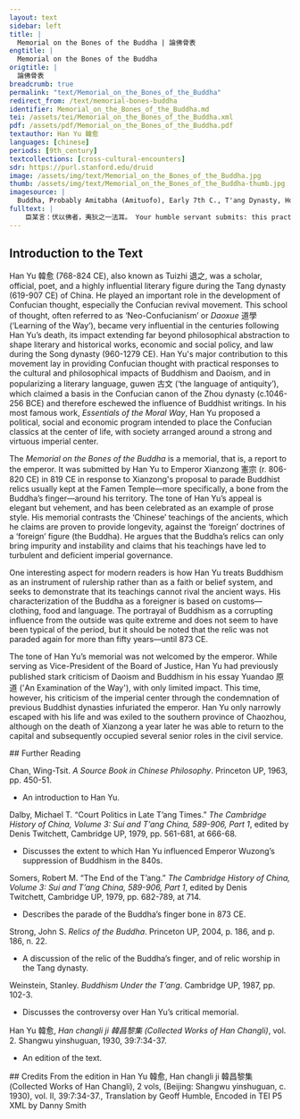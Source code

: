```yaml
---
layout: text
sidebar: left
title: |
  Memorial on the Bones of the Buddha | 論佛骨表
engtitle: |
  Memorial on the Bones of the Buddha
origtitle: |
  論佛骨表
breadcrumb: true
permalink: "text/Memorial_on_the_Bones_of_the_Buddha"
redirect_from: /text/memorial-bones-buddha
identifier: Memorial_on_the_Bones_of_the_Buddha.md
tei: /assets/tei/Memorial_on_the_Bones_of_the_Buddha.xml
pdf: /assets/pdf/Memorial_on_the_Bones_of_the_Buddha.pdf
textauthor: Han Yu 韓愈
languages: [chinese]
periods: [9th_century]
textcollections: [cross-cultural-encounters]
sdr: https://purl.stanford.edu/druid 
image: /assets/img/text/Memorial_on_the_Bones_of_the_Buddha.jpg
thumb: /assets/img/text/Memorial_on_the_Bones_of_the_Buddha-thumb.jpg
imagesource: |
  Buddha, Probably Amitabha (Amituofo), Early 7th C., T'ang Dynasty, Hollow dry lacquer with traces of gilt and polychrome pigment and gilding. Metropolitan Museum of Art, Rogers Fund, 1919,  19.186. [Public Domain]]
fulltext: |
    臣某言：伏以佛者，夷狄之一法耳。 Your humble servant submits: this practice of bowing to the Buddha is merely a philosophy of the Yi and the Di [i.e., people beyond the civilized realm]. 自後漢時流入中國，上古未嘗有也。 Flowing into China during the Later Han, it had not been present in ancient times. 昔者黃帝在位百年，年百一十歲；少昊在位八十年，年百歲；顓頊在位七十九年，年九十八歲；帝嚳在位七十年，年百五歲；帝堯在位九十八年，年百一十八歲；帝 舜及禹，年皆百歲。 Of the ancients, Huangdi 黃帝 was on the throne for a century, and lived to be 110;  此時天下太平，百姓安樂壽考，然而中國未有佛也。 At that time the world was peaceful and happy, the common people living long and joyful lives, but China did not yet have Buddhism. 其後殷湯亦年百歲，湯孫太戊在位七十五年，武丁在位五十九年，書史不言其年壽所極，推其年數，蓋亦俱不減百歲； After this, Tang 湯 of Yin 殷 lived to 100 too, Tang's grandson Tai Wu 太戊 was on the throne for 75 years, Wu Ding 武丁 was on the throne 59 years, and although the books of history do not give his final age, if one had to guess it would most likely not fall short of a century. 周文王年九十七歲，武王年九十三歲，穆王在位百年：此時佛法亦未入中國，非因事佛而致然也。 King Wen of Zhou 周文王 lived to be 97, King Wu 武王 lived to 93, King Mu 穆王 ruled for 100 years:  漢明帝時始有佛法，明帝在位纔十八年耳。 Buddhism began to arrive in China at the time of Emperor Ming 明 of the Han, and Mingdi was only on the throne for 18 years. 其後亂亡相繼，運祚不長。 Afterwards chaos and the fall [of dynasties] followed in quick succession, and no dynasty was fated to last. 宋、齊、梁、陳、元魏已下，事佛漸謹，年代尤促。 Under the Song 宋, the Qi 齊, the Liang 梁, the Chen 陳, the Yuan Wei 元魏 and their successors, the Buddha was served ever more sincerely, and the [lifespan of their] dynasties became [ever more] especially brief. 惟梁武帝在位四十八年，前後三度捨身施佛，宗廟之祭不用牲牢，晝日一食止於菜果，其後竟為侯景所逼，餓死臺城，國亦尋滅。 Only Emperor Wu of the Liang 梁武帝 事佛求福，乃更得禍。 Serving the Buddha to seek happiness thus brings only calamity. 由此觀之，佛不足事，亦可知矣。 From this one sees that Buddha is not worth serving - this can be quite clearly understood. 高祖始受隋禪，則議除之。 When [Tang] Gaozu 高祖 當時群臣材識不遠，不能深知先王之道，古今之宜，推闡聖明，以救斯弊，其事遂止。 At that time the ability and intelligence of his ministers was not sufficiently farsighted in nature; they could neither fathom the ways of the former kings, nor grasp the ideals passed from ancient times, nor understand the wisdom of the sage [emperor] in wishing to save the state from harm, and his plans were thus halted. 臣常恨焉。 Your servant has often regretted this. 伏惟睿聖文武皇帝陛下，神聖英武，數千百年已來，未有倫比。 即位之初，即不許度人為僧、尼、道士，又不許創立寺觀。 Your servant has humbly thought that the farsighted sage Majesty, the Wenwu 文武 Emperor, 臣常以為高祖之志，必行於陛下之手；今縱未能即行，豈可恣之轉令盛也！ Your servant has always believed that Gaozu's will must surely be carried out by Your Majesty's hand; even if this cannot be put into practice all at once, how can this [Buddhism] be allowed to flourish [against his will]? 今聞陛下令群僧迎佛骨於鳳翔，禦樓以觀，舁入大內； Now one hears Your Majesty has decreed that groups of monks will welcome the Buddha's bones to Fengxiang 鳳翔, provide a building for viewing [them], and carry them into the Imperial Palace;  又令諸寺遞迎供養。 also that all temples will receive the relics in turn to make offerings [to them]. 臣雖至愚，必知陛下不惑於佛，作此崇奉，以祈福祥也。 Although your servant is extremely stupid, he of course realizes that Your Majesty does not have blind faith in this Buddha, and is taking part in this worship to seek blessings and good fortune. 直以年豐人樂，徇人之心，為京都士庶設詭異之觀、戲翫之具耳，安有聖明若此，而肯信此等事哉！ Purely in order to have plentiful harvests and happy people, [Your Majesty] has heeded the suggestions [lit., pursued the hearts] of the common folk, [but as a result] the people of the city merely build strange temples and toys to play with; even in your august wisdom, could you have anticipated such a situation? 然百姓愚冥，易惑難曉，苟見陛下如此，將謂真心事佛，皆云：「天子大聖，猶一心敬信，百姓何人，豈合更惜身命？」焚頂燒指，百十為群，解衣散錢，自朝至暮，轉相倣效，惟恐後時，老少奔波，棄其業次。 The common people are, however, stupid, easily taken in and difficult to [36] enlighten; if Your Majesty is seen in this way, sincerely serving the Buddha, all will say, "Even the great sage Son of Heaven faithfully offers his whole heart; what kind of people are the commoners? How can we hesitate to offer even more?" [Those] "burning the scalp and singeing the fingers" 若不即加禁遏，更曆諸寺，必有斷臂臠身以為供養者。 If this is not urgently prohibited, all our temples will be altered, and [people will] slice up their own arms to make bodily offerings. 傷風敗俗，傳笑四方，非細事也。 Customs will be harmed and conventions degraded, ridicule will spread throughout the world - this is no trifling matter. 夫佛本夷狄之人，與中國言語不通，衣服殊製，口不言先王之法言，身不服先王之法服，不知君臣之義、父子之情。 This Buddha was originally a foreigner, unfamiliar with the language of China, with a different system of dress, a mouth unable to speak the ceremonial words of the former kings, a body unable to wear their ceremonial robes; [he would] not have understood the filial righteousness of lord and subject, the filial affection of father and son. 假如其身至今尚在，奉其國命，來朝京師，陛下容而接之，不過宣政一見，禮賓一設，賜衣一襲，衛而出之於境，不令惑眾也； [Even] supposing he was still alive today, and accepting an order from his country had come to the court, Your Majesty would tolerate and accept him, showing him policy and ceremony, granting him a robe and escorting him safely to the border; [but he would] not be allowed to delude the masses. 況其身死已久，枯朽之骨，凶穢之餘，豈宜令入宮禁？ Much less so now that he is long since dead - how can the order be given for these withered bones and inauspicious remains to be introduced into the confines of the palace? 孔子曰：「敬鬼神而遠之。」 Confucius said, "Respect spirits but keep them at a distance." 古之諸侯行弔於其國，尚令巫祝先以桃茢祓除不祥，然後進弔。 The ancient lords, if bringing a corpse back to their country, would first have a shaman use a peachwood broom to expel inauspicious [presences], only then bringing in the body. 今無故取朽穢之物，親臨觀之，巫祝不先，桃茢不用，群臣不言其非，御史不舉其失，臣實恥之！ Now, for no good reason, [Your Majesty is] taking this filthy thing, looking at it in person, without the preparation of a shaman, without using the peachwood, without the other ministers advising against it, without the censor highlighting the error; your servant is truly ashamed to see this [come to pass]! 乞以此骨付之有司，投諸水火，永絕根本，斷天下之疑，絕後代之惑，使天下之人，知大聖人之所作為，出於尋常萬萬也， [Your servant] begs that these bones be turned over to a suitable office, all washed and burned away and eternally destroyed, in order to remove doubt from the world, resolve the misgivings of later generations, and to make the people understand that the actions of the great sage [emperor] are utterly beyond the ordinary. 豈不盛哉！ Would this not be mighty? 豈不快哉！ Would this not be decisive? 佛如有靈，能作禍祟，凡有殃咎，宜加臣身，上天鑒臨，臣不怨悔。 If this Buddha has power, and can call down disastrous punishment, this ought to be placed on my person; if a heavenly warning must be faced, your servant will not complain. 無任感激懇悃之至，謹奉表以聞。 This memorial is solemnly presented for inspection with the utmost sincerity and gratitude. 臣某誠惶誠恐。 Your servant in reverence and in awe. 
--- 
```

## Introduction to the Text 
<p>Han Yu 韓愈 (768-824 CE), also known as Tuizhi 退之, was a scholar, official, poet, and a highly influential literary figure during the Tang dynasty (619-907 CE) of China. He played an important role in the development of Confucian thought, especially the Confucian revival movement. This school of thought, often referred to as ‘Neo-Confucianism’ or <em>Daoxue</em> 道學 (‘Learning of the Way’), became very influential in the centuries following Han Yu’s death, its impact extending far beyond philosophical abstraction to shape literary and historical works, economic and social policy, and law during the Song dynasty (960-1279 CE). Han Yu's major contribution to this movement lay in providing Confucian thought with practical responses to the cultural and philosophical impacts of Buddhism and Daoism, and in popularizing a literary language, guwen 古文 (‘the language of antiquity’), which claimed a basis in the Confucian canon of the Zhou dynasty (c.1046-256 BCE) and therefore eschewed the influence of Buddhist writings. In his most famous work, <em>Essentials of the Moral Way</em>, Han Yu proposed a political, social and economic program intended to place the Confucian classics at the center of life, with society arranged around a strong and virtuous imperial center.</p> <p>The <em>Memorial on the Bones of the Buddha </em>is a memorial, that is, a report to the emperor. It was submitted by Han Yu to Emperor Xianzong 憲宗 (r. 806-820 CE) in 819 CE in response to Xianzong's proposal to parade Buddhist relics usually kept at the Famen Temple—more specifically, a bone from the Buddha’s finger—around his territory. The tone of Han Yu’s appeal is elegant but vehement, and has been celebrated as an example of prose style. His memorial contrasts the ‘Chinese’ teachings of the ancients, which he claims are proven to provide longevity, against the ‘foreign’ doctrines of a ‘foreign’ figure (the Buddha). He argues that the Buddha’s relics can only bring impurity and instability and claims that his teachings have led to turbulent and deficient imperial governance.</p> <p>One interesting aspect for modern readers is how Han Yu treats Buddhism as an instrument of rulership rather than as a faith or belief system, and seeks to demonstrate that its teachings cannot rival the ancient ways. His characterization of the Buddha as a foreigner is based on customs—clothing, food and language. The portrayal of Buddhism as a corrupting influence from the outside was quite extreme and does not seem to have been typical of the period, but it should be noted that the relic was not paraded again for more than fifty years—until 873 CE.</p> <p>The tone of Han Yu’s memorial was not welcomed by the emperor. While serving as Vice-President of the Board of Justice, Han Yu had previously published stark criticism of Daoism and Buddhism in his essay Yuandao 原道 ('An Examination of the Way'), with only limited impact. This time, however, his criticism of the imperial center through the condemnation of previous Buddhist dynasties infuriated the emperor. Han Yu only narrowly escaped with his life and was exiled to the southern province of Chaozhou, although on the death of Xianzong a year later he was able to return to the capital and subsequently occupied several senior roles in the civil service.</p>
## Further Reading 
<p>Chan, Wing-Tsit. <em>A Source Book in Chinese Philosophy</em>. Princeton UP, 1963, pp. 450-51.</p> <ul> <li>An introduction to Han Yu.</li> </ul> <p>Dalby, Michael T. “Court Politics in Late T’ang Times.<span style="font-family:"Times New Roman",serif">”</span> <em>The Cambridge History of China, Volume 3: Sui and T’ang China, 589-906, Part 1</em>, edited by Denis Twitchett,<em> </em>Cambridge UP, 1979, pp. 561-681, at 666-68.</p> <ul> <li>Discusses the extent to which Han Yu influenced Emperor Wuzong’s suppression of Buddhism in the 840s.</li> </ul> <p>Somers, Robert M. “The End of the T’ang.<span style="font-family:"Times New Roman",serif">”</span> <em>The Cambridge History of China, Volume 3: Sui and T’ang China, 589-906, Part 1</em>, edited by Denis Twitchett, Cambridge UP, 1979, pp. 682-789, at 714.</p> <ul> <li>Describes the parade of the Buddha’s finger bone in 873 CE.</li> </ul> <p>Strong, John S. <em>Relics of the Buddha</em>. Princeton UP, 2004, p. 186, and p. 186, n. 22.</p> <ul> <li>A discussion of the relic of the Buddha’s finger, and of relic worship in the Tang dynasty.</li> </ul> <p>Weinstein, Stanley. <em>Buddhism Under the T’ang</em>. Cambridge UP, 1987, pp. 102-3.</p> <ul> <li>Discusses the controversy over Han Yu’s critical memorial.</li> </ul> <p>Han Yu 韓愈, <em>Han changli ji 韓昌黎集 (Collected Works of Han Changli)</em>, vol. 2. Shangwu yinshuguan, 1930, 39:7:34-37.</p> <ul> <li>An edition of the text.</li> </ul>
## Credits
From the edition in Han Yu 韓愈, Han changli ji 韓昌黎集 (Collected Works of Han Changli), 2 vols, (Beijing: Shangwu yinshuguan, c. 1930), vol. II, 39:7:34-37., Translation by Geoff Humble, Encoded in TEI P5 XML by Danny Smith
